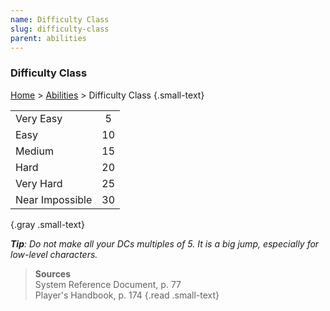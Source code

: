 ```yaml
---
name: Difficulty Class
slug: difficulty-class
parent: abilities
---
```

### Difficulty Class
[Home](dm-operations-center) > [Abilities](abilities) > Difficulty Class {.small-text}

|||
| :-------------- | :-: |
| Very Easy       |  5  |
| Easy            | 10  |
| Medium          | 15  |
| Hard            | 20  |
| Very Hard       | 25  |
| Near Impossible | 30  |
{.gray .small-text}

***Tip**: Do not make all your DCs multiples of 5. It is a big jump, especially for low-level characters.*


> **Sources** <br/>
> System Reference Document, p. 77<br/>
> Player's Handbook, p. 174
{.read .small-text}

